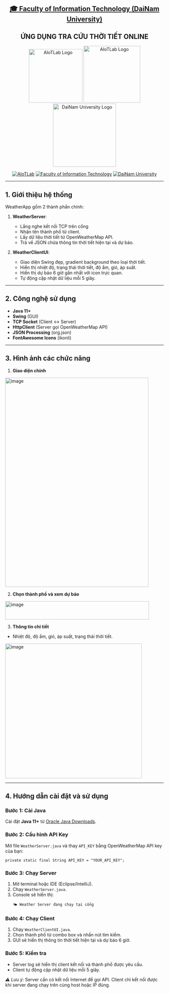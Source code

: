 <h2 align="center">
    <a href="https://dainam.edu.vn/vi/khoa-cong-nghe-thong-tin">
    🎓 Faculty of Information Technology (DaiNam University)
    </a>
</h2>
<h2 align="center">
    ỨNG DỤNG TRA CỨU THỜI TIẾT ONLINE
</h2>
<div align="center">
    <p align="center">
        <img alt="AIoTLab Logo" width="170" src="https://github.com/user-attachments/assets/711a2cd8-7eb4-4dae-9d90-12c0a0a208a2" />
        <img alt="AIoTLab Logo" width="180" src="https://github.com/user-attachments/assets/dc2ef2b8-9a70-4cfa-9b4b-f6c2f25f1660" />
        <img alt="DaiNam University Logo" width="200" src="https://github.com/user-attachments/assets/77fe0fd1-2e55-4032-be3c-b1a705a1b574" />
    </p>

[![AIoTLab](https://img.shields.io/badge/AIoTLab-green?style=for-the-badge)](https://www.facebook.com/DNUAIoTLab)
[![Faculty of Information Technology](https://img.shields.io/badge/Faculty%20of%20Information%20Technology-blue?style=for-the-badge)](https://dainam.edu.vn/vi/khoa-cong-nghe-thong-tin)
[![DaiNam University](https://img.shields.io/badge/DaiNam%20University-orange?style=for-the-badge)](https://dainam.edu.vn)

</div>

---

## 1. Giới thiệu hệ thống

WeatherApp gồm 2 thành phần chính:

1. **WeatherServer**:  
   - Lắng nghe kết nối TCP trên cổng   
   - Nhận tên thành phố từ client.  
   - Lấy dữ liệu thời tiết từ OpenWeatherMap API.  
   - Trả về JSON chứa thông tin thời tiết hiện tại và dự báo.  

2. **WeatherClientUI**:  
   - Giao diện Swing đẹp, gradient background theo loại thời tiết.  
   - Hiển thị nhiệt độ, trạng thái thời tiết, độ ẩm, gió, áp suất.  
   - Hiển thị dự báo 6 giờ gần nhất với icon trực quan.  
   - Tự động cập nhật dữ liệu mỗi 5 giây.

---

## 2. Công nghệ sử dụng

- **Java 11+**  
- **Swing** (GUI)  
- **TCP Socket** (Client ↔ Server)  
- **HttpClient** (Server gọi OpenWeatherMap API)  
- **JSON Processing** (org.json)  
- **FontAwesome Icons** (ikonli)  

---

## 3. Hình ảnh các chức năng

1. **Giao diện chính**  
<img width="455" height="663" alt="image" src="https://github.com/user-attachments/assets/485e1ac2-fb56-4ced-b662-70d61a5cd810" />


2. **Chọn thành phố và xem dự báo**  
<img width="457" height="58" alt="image" src="https://github.com/user-attachments/assets/02804504-9830-46f1-adae-7f1ccc2ce342" />


3. **Thông tin chi tiết**  
- Nhiệt độ, độ ẩm, gió, áp suất, trạng thái thời tiết.
<img width="434" height="427" alt="image" src="https://github.com/user-attachments/assets/2e3e0645-b783-4968-be5b-d7a604bde02e" />

---

<h2>4. Hướng dẫn cài đặt và sử dụng</h2>

<h3>Bước 1: Cài Java</h3>
<p>Cài đặt <strong>Java 11+</strong> từ 
  <a href="https://www.oracle.com/java/technologies/downloads/" target="_blank">Oracle Java Downloads</a>.
</p>

<h3>Bước 2: Cấu hình API Key</h3>
<p>Mở file <code>WeatherServer.java</code> và thay <code>API_KEY</code> bằng OpenWeatherMap API key của bạn:</p>

<pre><code>private static final String API_KEY = "YOUR_API_KEY";</code></pre>

<h3>Bước 3: Chạy Server</h3>
<ol>
  <li>Mở terminal hoặc IDE (Eclipse/IntelliJ).</li>
  <li>Chạy <code>WeatherServer.java</code>.</li>
  <li>Console sẽ hiển thị:
    <pre><code>🌤 Weather Server đang chạy tại cổng </code></pre>
  </li>
</ol>

<h3>Bước 4: Chạy Client</h3>
<ol>
  <li>Chạy <code>WeatherClientUI.java</code>.</li>
  <li>Chọn thành phố từ combo box và nhấn nút tìm kiếm.</li>
  <li>GUI sẽ hiển thị thông tin thời tiết hiện tại và dự báo 6 giờ.</li>
</ol>

<h3>Bước 5: Kiểm tra</h3>
<ul>
  <li>Server log sẽ hiển thị client kết nối và thành phố được yêu cầu.</li>
  <li>Client tự động cập nhật dữ liệu mỗi 5 giây.</li>
</ul>

<p><em>⚠ Lưu ý:</em> Server cần có kết nối Internet để gọi API. Client chỉ kết nối được khi server đang chạy trên cùng host hoặc IP đúng.</p>

